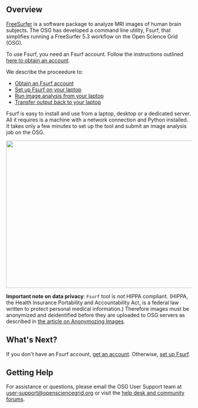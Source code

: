 [title]: - "Introduction to Fsurf and FreeSurfer"
 
## Overview

[FreeSurfer](http://freesurfer.net/) is a software package to analyze MRI images of human brain subjects. The OSG has developed a command line utility, Fsurf, that simplifies running a FreeSurfer 5.3 workflow on the Open Science Grid (OSG).  

To use Fsurf, you need an Fsurf account. Follow the instructions outlined [here to obtain an account](https://support.opensciencegrid.org/support/solutions/articles/12000008487-request-a-fsurf-account-).

We describe the proceedure to:

* [Obtain an Fsurf account](https://support.opensciencegrid.org/support/solutions/articles/12000008487-request-a-fsurf-account-)
* [Set up Fsurf on your laptop](https://support.opensciencegrid.org/support/solutions/articles/12000008488-set-up-fsurf-on-your-laptop)
* [Run image analysis from your laptop](https://support.opensciencegrid.org/support/solutions/articles/12000008490-anlysis-of-a-brain-mri-scan)
* [Transfer output back to your laptop](https://support.opensciencegrid.org/support/solutions/articles/12000008491-managing-your-output-files)

Fsurf is easy to install and use from a laptop, desktop or a dedicated server. All it requires is a machine with a network connection and Python installed.  It takes only a few minutes to set up the tool and submit an image analysis job on the OSG.  

<img src="https://raw.githubusercontent.com/OSGConnect/connectbook/master/FsurfRemote/Figs/FsurfTool.png" width="550px" height="400px" />

**Important note on data privacy**:  `Fsurf` tool is *not* HIPPA compliant. (HIPPA, the Health Insurance Portability and Accountability Act, is a federal law written to protect personal medical information.) Therefore images must be anonymized and deidentified before they are uploaded to OSG servers as described in [the article on Anonymozing Images](https://support.opensciencegrid.org/support/solutions/articles/12000008493-anonymizing-images).


## What's Next?
If you don't have an Fsurf account, 
[get an account](https://support.opensciencegrid.org/solution/articles/12000008487-requesting-an-fsurf-account). 
Otherwise, [set up Fsurf](https://support.opensciencegrid.org/solution/articles/12000008488-set-up-fsurf-on-your-laptop). 

## Getting Help
For assistance or questions, please email the OSG User Support team  at [user-support@opensciencegrid.org](mailto:user-support@opensciencegrid.org) or visit the [help desk and community forums](http://support.opensciencegrid.org).


